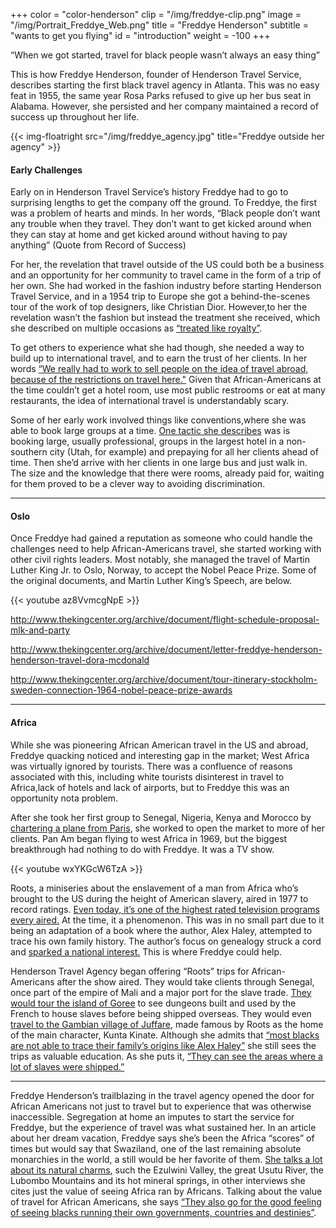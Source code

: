 +++
color       = "color-henderson"
clip        = "/img/freddye-clip.png"
image       = "/img/Portrait_Freddye_Web.png"
title       = "Freddye Henderson"
subtitle    = "wants to get you flying"
id          = "introduction"
weight      = -100
+++

“When we got started, travel for black people wasn’t always an easy thing”

This is how Freddye Henderson, founder of Henderson Travel Service, describes starting the first black travel agency in Atlanta. This was no easy feat in 1955, the same year Rosa Parks refused to give up her bus seat in Alabama. However, she persisted and her company maintained a record of success up throughout her life.

{{< img-floatright src="/img/freddye_agency.jpg" title="Freddye outside her agency" >}}

#### Early Challenges

Early on in Henderson Travel Service’s history Freddye had to go to surprising lengths to get the company off the ground. To Freddye, the first was a problem of hearts and minds. In her words, “Black people don’t want any trouble when they travel. They don’t want to get kicked around when they can stay at home and get kicked around without having to pay anything” (Quote from Record of Success)

For her, the revelation that travel outside of the US could both be a business and an opportunity for her community to travel came in the form of a trip of her own. She had worked in the fashion industry before starting Henderson Travel Service, and in a 1954 trip to Europe she got a behind-the-scenes tour of the work of top designers, like Christian Dior. However,to her the revelation wasn’t the fashion but instead the treatment she received, which she described on multiple occasions as [“treated like royalty”](https://www.google.com "Pioneer").

To  get others to experience what she had though, she needed a way to build up to international travel, and to earn the trust of her clients. In her words [“We really had to work to sell people on the idea of travel abroad, because of the restrictions on travel here."](https://www.google.com "Record of Success")  Given that African-Americans at the time couldn’t get a hotel room, use most public restrooms or eat at many restaurants, the idea of international travel is understandably scary. 

Some of her early work involved things like conventions,where she was able to book large groups at a time. [One tactic she describes](https://www.google.com "Pioneer") was is booking large, usually professional, groups in the largest hotel in a non-southern city (Utah, for example) and prepaying for all her clients ahead of time. Then she’d arrive with her clients in one large bus and just walk in. The size and the knowledge that there were rooms, already paid for, waiting for them proved to be a clever way to avoiding discrimination.

------

#### Oslo

Once Freddye had gained a reputation as someone who could handle the challenges need to help African-Americans travel, she started working with other civil rights leaders. Most notably, she managed the travel of Martin Luther King Jr. to Oslo, Norway, to accept the Nobel Peace Prize. Some of the original documents, and Martin Luther King’s Speech, are below.

{{< youtube az8VvmcgNpE >}}

http://www.thekingcenter.org/archive/document/flight-schedule-proposal-mlk-and-party

<http://www.thekingcenter.org/archive/document/letter-freddye-henderson-henderson-travel-dora-mcdonald>

<http://www.thekingcenter.org/archive/document/tour-itinerary-stockholm-sweden-connection-1964-nobel-peace-prize-awards>

------

#### Africa

While she was pioneering African American travel in the US and abroad, Freddye quacking noticed and interesting gap in the market; West Africa was virtually ignored by tourists. There was a confluence of reasons associated with this, including white tourists disinterest in travel to Africa,lack of hotels and lack of airports, but to Freddye this was an opportunity nota problem. 

After she took her first group to Senegal, Nigeria, Kenya and Morocco by [chartering a plane from Paris](https://www.google.com "Pioneer"), she worked to open the market to more of her clients. Pan Am began flying to west Africa in 1969, but the biggest breakthrough had nothing to do with Freddye. It was a TV show.

{{< youtube wxYKGcW6TzA >}}

Roots, a miniseries about the enslavement of a man from Africa who’s brought to the US during the height of American slavery, aired in 1977 to record ratings. [Even today, it’s one of the highest rated television programs every aired.](http://www.vulture.com/2016/05/roots-miniseries-ratings-were-off-the-charts.html "Vulture") At the time, it a phenomenon. This was in no small part due to it being an adaptation of a book where the author, Alex Haley, attempted to trace his own family history. The author’s focus on genealogy struck a cord and  [sparked a national interest.](http://www.vulture.com/2016/05/roots-miniseries-ratings-were-off-the-charts.html "Vulture") This is where Freddye could help.

Henderson Travel Agency began offering “Roots” trips for African-Americans after the show aired. They
would take clients through Senegal, once part of the empire of Mali and a major port for the slave trade.   [They would tour the island of Goree](https://www.google.com "Record of Success") to see dungeons built and used by the French to house slaves before being shipped overseas. They would even [travel to the Gambian village of Juffare,](https://www.google.com "Pioneer") made famous by Roots as the home of the main character, Kunta Kinate. Although she admits that  [“most blacks are not able to trace their family’s origins like Alex Haley”](https://www.google.com "Record of Success") she still sees the trips as valuable education. As she puts it, [“They can see the areas where a lot of slaves were shipped.”](https://www.google.com "Record of Success")

------

Freddye Henderson’s trailblazing in the travel agency opened the door for African Americans not just to travel but to experience that was otherwise inaccessible. Segregation at home an imputes to start the service for Freddye, but the experience of travel was what sustained her. In an article about her dream vacation, Freddye says she’s been the Africa “scores” of times but would say that Swaziland, one of the last remaining absolute monarchies in the world, a still would be her favorite of them.  [She talks a lot about its natural charms](https://www.google.com "Dream Vacations"), such the Ezulwini Valley, the great Usutu River, the Lubombo Mountains and its hot mineral springs, in other interviews she cites just the value of seeing Africa ran by Africans. Talking about the value of travel for African Americans, she says [“They also go for the good feeling of seeing blacks running their own governments, countries and destinies”](https://www.google.com "Avant Gard").